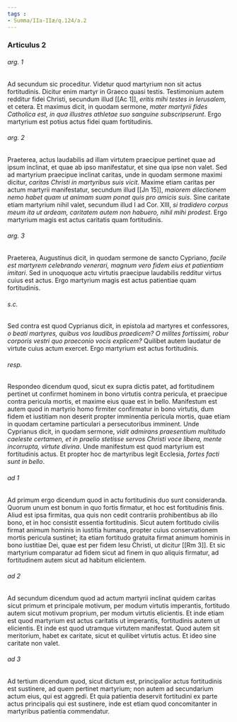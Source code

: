 ```yaml
---
tags : 
- Summa/IIa-IIæ/q.124/a.2
---
```


### Articulus 2

###### arg. 1
Ad secundum sic proceditur. Videtur quod martyrium non sit actus fortitudinis. Dicitur enim martyr in Graeco quasi testis. Testimonium autem redditur fidei Christi, secundum illud [[Ac 1]], *eritis mihi testes in Ierusalem,* et cetera. Et maximus dicit, in quodam sermone, *mater martyrii fides Catholica est, in qua illustres athletae suo sanguine subscripserunt*. Ergo martyrium est potius actus fidei quam fortitudinis.

###### arg. 2
Praeterea, actus laudabilis ad illam virtutem praecipue pertinet quae ad ipsum inclinat, et quae ab ipso manifestatur, et sine qua ipse non valet. Sed ad martyrium praecipue inclinat caritas, unde in quodam sermone maximi dicitur, *caritas Christi in martyribus suis vicit*. Maxime etiam caritas per actum martyrii manifestatur, secundum illud [[Jn 15]], *maiorem dilectionem nemo habet quam ut animam suam ponat quis pro amicis suis*. Sine caritate etiam martyrium nihil valet, secundum illud I ad Cor. XIII, *si tradidero corpus meum ita ut ardeam, caritatem autem non habuero, nihil mihi prodest*. Ergo martyrium magis est actus caritatis quam fortitudinis.

###### arg. 3
Praeterea, Augustinus dicit, in quodam sermone de sancto Cypriano, *facile est martyrem celebrando venerari, magnum vero fidem eius et patientiam imitari*. Sed in unoquoque actu virtutis praecipue laudabilis redditur virtus cuius est actus. Ergo martyrium magis est actus patientiae quam fortitudinis.

###### s.c.
Sed contra est quod Cyprianus dicit, in epistola ad martyres et confessores, *o beati martyres, quibus vos laudibus praedicem? O milites fortissimi, robur corporis vestri quo praeconio vocis explicem?* Quilibet autem laudatur de virtute cuius actum exercet. Ergo martyrium est actus fortitudinis.

###### resp.
Respondeo dicendum quod, sicut ex supra dictis patet, ad fortitudinem pertinet ut confirmet hominem in bono virtutis contra pericula, et praecipue contra pericula mortis, et maxime eius quae est in bello. Manifestum est autem quod in martyrio homo firmiter confirmatur in bono virtutis, dum fidem et iustitiam non deserit propter imminentia pericula mortis, quae etiam in quodam certamine particulari a persecutoribus imminent. Unde Cyprianus dicit, in quodam sermone, *vidit admirans praesentium multitudo caeleste certamen, et in praelio stetisse servos Christi voce libera, mente incorrupta, virtute divina*. Unde manifestum est quod martyrium est fortitudinis actus. Et propter hoc de martyribus legit Ecclesia, *fortes facti sunt in bello*.

###### ad 1
Ad primum ergo dicendum quod in actu fortitudinis duo sunt consideranda. Quorum unum est bonum in quo fortis firmatur, et hoc est fortitudinis finis. Aliud est ipsa firmitas, qua quis non cedit contrariis prohibentibus ab illo bono, et in hoc consistit essentia fortitudinis. Sicut autem fortitudo civilis firmat animum hominis in iustitia humana, propter cuius conservationem mortis pericula sustinet; ita etiam fortitudo gratuita firmat animum hominis in bono iustitiae Dei, quae est per fidem Iesu Christi, ut dicitur [[Rm 3]]. Et sic martyrium comparatur ad fidem sicut ad finem in quo aliquis firmatur, ad fortitudinem autem sicut ad habitum elicientem.

###### ad 2
Ad secundum dicendum quod ad actum martyrii inclinat quidem caritas sicut primum et principale motivum, per modum virtutis imperantis, fortitudo autem sicut motivum proprium, per modum virtutis elicientis. Et inde etiam est quod martyrium est actus caritatis ut imperantis, fortitudinis autem ut elicientis. Et inde est quod utramque virtutem manifestat. Quod autem sit meritorium, habet ex caritate, sicut et quilibet virtutis actus. Et ideo sine caritate non valet.

###### ad 3
Ad tertium dicendum quod, sicut dictum est, principalior actus fortitudinis est sustinere, ad quem pertinet martyrium; non autem ad secundarium actum eius, qui est aggredi. Et quia patientia deservit fortitudini ex parte actus principalis qui est sustinere, inde est etiam quod concomitanter in martyribus patientia commendatur.

